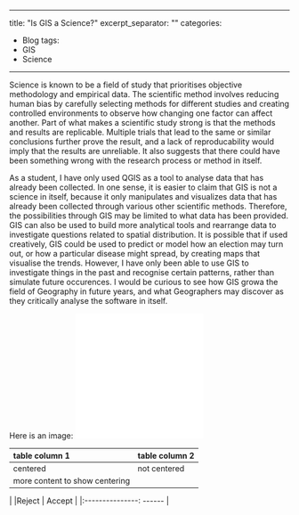 
---
title: "Is GIS a Science?"
excerpt_separator: "<!--more-->"
categories:
  - Blog
tags:
  - GIS
  - Science

---

Science is known to be a field of study that prioritises objective methodology and empirical data. The scientific method involves reducing human bias by carefully selecting methods for different studies and creating controlled environments to observe how changing one factor can affect another. Part of what makes a scientific study strong is that the methods and results are replicable. Multiple trials that lead to the same or similar conclusions further prove the result, and a lack of reproducability would imply that the results are unreliable. It also suggests that there could have been something wrong with the research process or method in itself. 

As a student, I have only used QGIS as a tool to analyse data that has already been collected. In one sense, it is easier to claim that GIS is not a science in itself, because it only manipulates and visualizes data that has already been collected through various other scientific methods. Therefore, the possibilities through GIS may be limited to what data has been provided. GIS can also be used to build more analytical tools and rearrange data to investigate questions related to spatial distribution. It is possible that if used creatively, GIS could be used to predict or model how an election may turn out, or how a particular disease might spread, by creating maps that visualise the trends. However, I have only been able to use GIS to investigate things in the past and recognise certain patterns, rather than simulate future occurences. I would be curious to see how GIS growa the field of Geography in future years, and what Geographers may discover as they critically analyse the software in itself. 

Here is an image: ![github logo](/assets/images/github-mark-white.png)




|table column 1 | table column 2 |
|:--------------| ------|
|centered| not centered |
|more content to show centering |


|        |Reject | Accept     |
|:---------------: ------ |